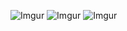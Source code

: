 ![Imgur](https://i.imgur.com/7JLGVcU.png)
![Imgur](https://i.imgur.com/vhERZBO.png)
![Imgur](https://i.imgur.com/HlKvK9q.png)
